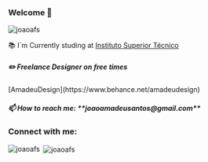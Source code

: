 <h3 align="left">Welcome 👋</h3>
<p align="left"> <img src="https://komarev.com/ghpvc/?username=joaoafs&label=Profile%20views&color=0e75b6&style=flat" alt="joaoafs" /> </p>

📚 I´m Currently studing at [Instituto Superior Técnico](https://tecnico.ulisboa.pt/pt/)

<h5 align="left"> ✏️ Freelance Designer on free times </h5>[AmadeuDesign](https://www.behance.net/amadeudesign)

<h5 align="left"> 📫 How to reach me: **joaoamadeusantos@gmail.com**</h5>

<h3 align="left">Connect with me:</h3>
<p align="left">
</p>

<p><img align="left" src="https://github-readme-stats.vercel.app/api/top-langs?username=joaoafs&show_icons=true&theme=dark&locale=en&layout=compact" alt="joaoafs" /></p>

<p>&nbsp;<img align="center" src="https://github-readme-stats.vercel.app/api?username=joaoafs&show_icons=true&theme=dark&locale=en" alt="joaoafs" /></p>
